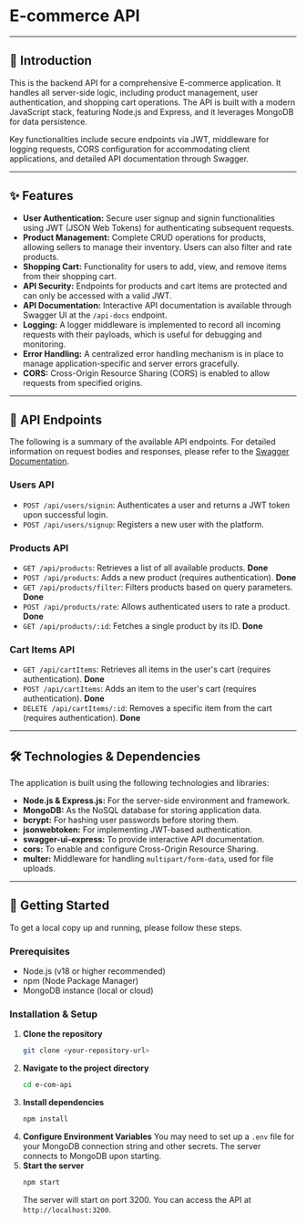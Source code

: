 # E-commerce API

---

## 📜 Introduction

This is the backend API for a comprehensive E-commerce application. It handles all server-side logic, including product management, user authentication, and shopping cart operations. The API is built with a modern JavaScript stack, featuring Node.js and Express, and it leverages MongoDB for data persistence.

Key functionalities include secure endpoints via JWT, middleware for logging requests, CORS configuration for accommodating client applications, and detailed API documentation through Swagger.

---

## ✨ Features

* **User Authentication:** Secure user signup and signin functionalities using JWT (JSON Web Tokens) for authenticating subsequent requests.
* **Product Management:** Complete CRUD operations for products, allowing sellers to manage their inventory. Users can also filter and rate products.
* **Shopping Cart:** Functionality for users to add, view, and remove items from their shopping cart.
* **API Security:** Endpoints for products and cart items are protected and can only be accessed with a valid JWT.
* **API Documentation:** Interactive API documentation is available through Swagger UI at the `/api-docs` endpoint.
* **Logging:** A logger middleware is implemented to record all incoming requests with their payloads, which is useful for debugging and monitoring.
* **Error Handling:** A centralized error handling mechanism is in place to manage application-specific and server errors gracefully.
* **CORS:** Cross-Origin Resource Sharing (CORS) is enabled to allow requests from specified origins.

---

## 🔌 API Endpoints

The following is a summary of the available API endpoints. For detailed information on request bodies and responses, please refer to the [Swagger Documentation](http://localhost:3200/api-docs).

### Users API

* `POST /api/users/signin`: Authenticates a user and returns a JWT token upon successful login.
* `POST /api/users/signup`: Registers a new user with the platform.

### Products API

* `GET /api/products`: Retrieves a list of all available products. **Done**
* `POST /api/products`: Adds a new product (requires authentication). **Done**
* `GET /api/products/filter`: Filters products based on query parameters. **Done**
* `POST /api/products/rate`: Allows authenticated users to rate a product. **Done**
* `GET /api/products/:id`: Fetches a single product by its ID. **Done**

### Cart Items API

* `GET /api/cartItems`: Retrieves all items in the user's cart (requires authentication). **Done**
* `POST /api/cartItems`: Adds an item to the user's cart (requires authentication). **Done**
* `DELETE /api/cartItems/:id`: Removes a specific item from the cart (requires authentication). **Done**

---

## 🛠️ Technologies & Dependencies

The application is built using the following technologies and libraries:

* **Node.js & Express.js:** For the server-side environment and framework.
* **MongoDB:** As the NoSQL database for storing application data.
* **bcrypt:** For hashing user passwords before storing them.
* **jsonwebtoken:** For implementing JWT-based authentication.
* **swagger-ui-express:** To provide interactive API documentation.
* **cors:** To enable and configure Cross-Origin Resource Sharing.
* **multer:** Middleware for handling `multipart/form-data`, used for file uploads.

---

## 🚀 Getting Started

To get a local copy up and running, please follow these steps.

### Prerequisites

* Node.js (v18 or higher recommended)
* npm (Node Package Manager)
* MongoDB instance (local or cloud)

### Installation & Setup

1.  **Clone the repository**
    ```bash
    git clone <your-repository-url>
    ```
2.  **Navigate to the project directory**
    ```bash
    cd e-com-api
    ```
3.  **Install dependencies**
    ```bash
    npm install
    ```
4.  **Configure Environment Variables**
    You may need to set up a `.env` file for your MongoDB connection string and other secrets. The server connects to MongoDB upon starting.
5.  **Start the server**
    ```bash
    npm start
    ```
    The server will start on port 3200. You can access the API at `http://localhost:3200`.
